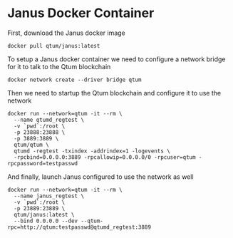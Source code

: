 # Janus Docker Container

First, download the Janus docker image

```
docker pull qtum/janus:latest
```

To setup a Janus docker container we need to configure a network bridge for it to talk to the Qtum blockchain

```
docker network create --driver bridge qtum
```

Then we need to startup the Qtum blockchain and configure it to use the network

```
docker run --network=qtum -it --rm \
  --name qtumd_regtest \
  -v `pwd`:/root \
  -p 23888:23888 \
  -p 3889:3889 \
  qtum/qtum \
  qtumd -regtest -txindex -addrindex=1 -logevents \
  -rpcbind=0.0.0.0:3889 -rpcallowip=0.0.0.0/0 -rpcuser=qtum -rpcpassword=testpasswd
```

And finally, launch Janus configured to use the network as well

```
docker run --network=qtum -it --rm \
  --name janus_regtest \
  -v `pwd`:/root \
  -p 23889:23889 \
  qtum/janus:latest \
  --bind 0.0.0.0 --dev --qtum-rpc=http://qtum:testpasswd@qtumd_regtest:3889
```


